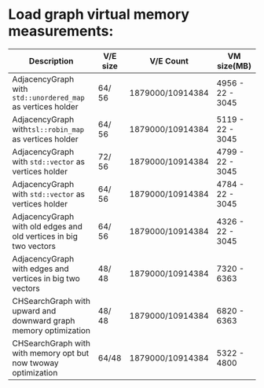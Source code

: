 # Load graph virtual memory measurements:


| Description   | V/E size | V/E Count | VM size(MB) |
| ------ | ---- | -------- | ----------------------- |
| AdjacencyGraph with `std::unordered_map` as vertices holder | 64/ 56 | 1879000/10914384 | 4956 - 22 - 3045 |
| AdjacencyGraph with`tsl::robin_map` as vertices holder | 64/ 56 | 1879000/10914384 | 5119 - 22 - 3045 |
| AdjacencyGraph with `std::vector` as vertices holder | 72/ 56 | 1879000/10914384 | 4799 - 22 - 3045 |
| AdjacencyGraph with `std::vector` as vertices holder | 64/ 56 | 1879000/10914384 | 4784 - 22 - 3045 |
| AdjacencyGraph with old edges and old vertices in big two vectors | 64/ 56 | 1879000/10914384 | 4326 - 22 - 3045 |
| AdjacencyGraph with edges and vertices in big two vectors | 48/ 48 | 1879000/10914384 | 7320 - 6363 |
| CHSearchGraph with upward and downward graph memory optimization | 48/ 48 | 1879000/10914384 | 6820 - 6363 |
| CHSearchGraph with with memory opt but now twoway optimization | 64/48 | 1879000/10914384 | 5322 - 4800 |








